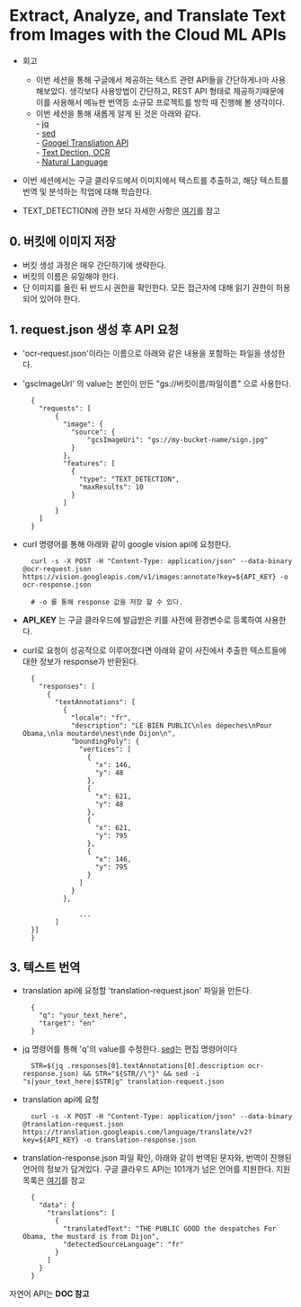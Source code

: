 # Extract, Analyze, and Translate Text from Images with the Cloud ML APIs
- 회고
  - 이번 세션을 통해 구글에서 제공하는 텍스트 관련 API들을 간단하게나마 사용해보았다. 생각보다 사용방법이 간단하고, REST API 형태로 제공하기때문에 이를 사용해서 메뉴판 번역등 소규모 프로젝트를 방학 때 진행해 볼 생각이다.
  - 이번 세션을 통해 새롭게 알게 된 것은 아래와 같다.   
        - [jq](https://www.lesstif.com/pages/viewpage.action?pageId=42074200)   
        - [sed](https://hyunkie.tistory.com/51)   
        - [Googel Transliation API](https://cloud.google.com/translate/docs)   
        - [Text Dection, OCR](https://cloud.google.com/vision/docs/ocr)   
        - [Natural Language](https://cloud.google.com/natural-language/)   

- 이번 세션에서는 구글 클라우드에서 이미지에서 텍스트를 추출하고, 해당 텍스트를 번역 및 분석하는 작업에 대해 학습한다.
- TEXT_DETECTION에 관한 보다 자세한 사항은 [여기](https://cloud.google.com/vision/docs/ocr)를 참고

## 0. 버킷에 이미지 저장

- 버킷 생성 과정은 매우 간단하기에 생략한다.
- 버킷의 이름은 유일해야 한다.
- 단 이미지를 올린 뒤 반드시 권한을 확인한다. 모든 접근자에 대해 읽기 권한이 허용되어 있어야 한다.

## 1.  request.json 생성 후 API 요청

- 'ocr-request.json'이라는 이름으로 아래와 같은 내용을 포함하는 파일을 생성한다.
- 'gscImageUrl' 의 value는 본인이 만든 "gs://버킷이름/파일이름" 으로 사용한다.

        {
          "requests": [
              {
                "image": {
                  "source": {
                      "gcsImageUri": "gs://my-bucket-name/sign.jpg"
                  }
                },
                "features": [
                  {
                    "type": "TEXT_DETECTION",
                    "maxResults": 10
                  }
                ]
              }
          ]
        }

- curl 명령어를 통해 아래와 같이 google vision api에 요청한다.

        curl -s -X POST -H "Content-Type: application/json" --data-binary @ocr-request.json  https://vision.googleapis.com/v1/images:annotate?key=${API_KEY} -o ocr-response.json
        
        # -o 를 통해 response 값을 저장 할 수 있다.

- **API_KEY** 는 구글 클라우드에 발급받은 키를 사전에 환경변수로 등록하여 사용한다.
- curl로 요청이 성공적으로 이루어졌다면 아래와 같이 사진에서 추출한 텍스트들에 대한 정보가 response가 반환된다.

        {
          "responses": [
            {
              "textAnnotations": [
                {
                  "locale": "fr",
                  "description": "LE BIEN PUBLIC\nles dépeches\nPour Obama,\nla moutarde\nest\nde Dijon\n",
                  "boundingPoly": {
                    "vertices": [
                      {
                        "x": 146,
                        "y": 48
                      },
                      {
                        "x": 621,
                        "y": 48
                      },
                      {
                        "x": 621,
                        "y": 795
                      },
                      {
                        "x": 146,
                        "y": 795
                      }
                    ]
                  }
                },
        
                    ...
              ]
        }]
        }

## 3. 텍스트 번역

- translation api에 요청할 'translation-request.json' 파일을 만든다.

        {
          "q": "your_text_here",
          "target": "en"
        }

- [jq](https://www.lesstif.com/pages/viewpage.action?pageId=42074200) 명령어를 통해 'q'의 value를 수정한다. [sed](https://hyunkie.tistory.com/51)는 편집 명령어이다

        STR=$(jq .responses[0].textAnnotations[0].description ocr-response.json) && STR="${STR//\"}" && sed -i "s|your_text_here|$STR|g" translation-request.json

- translation api에 요청

        curl -s -X POST -H "Content-Type: application/json" --data-binary @translation-request.json https://translation.googleapis.com/language/translate/v2?key=${API_KEY} -o translation-response.json

- translation-response.json 파일 확인, 아래와 같이 번역된 문자와, 번역이 진행된 언어의 정보가 담겨있다. 구글 클라우드 API는 101개가 넘은 언어를 지원한다. 지원 목록은 [여기](https://cloud.google.com/translate/docs/languages)를 참고

        {
          "data": {
            "translations": [
              {
                "translatedText": "THE PUBLIC GOOD the despatches For Obama, the mustard is from Dijon",
                "detectedSourceLanguage": "fr"
              }
            ]
          }
        }

자연어 API는 **DOC 참고**
